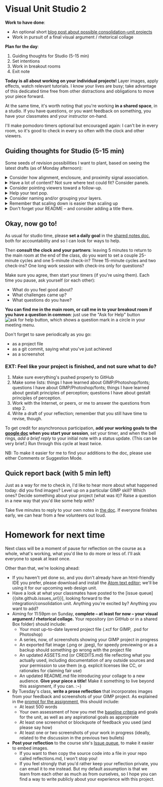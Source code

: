 # Visual Unit Studio 2

**Work to have done**:

* An optional short [blog post about possible consolidation-unit projects]({{site.github.issues_url}}/9)
* Work in pursuit of a final visual argument / rhetorical collage

**Plan for the day**:
1. Guiding thoughts for Studio (5-15 min)
2. Set intentions
3. Work in breakout rooms
4. Exit note


<div class="alert alert-success">
<strong>Today is all about working on your individual projects!</strong> Layer images, apply effects, watch relevant tutorials. I know your lives are busy; take advantage of this dedicated time free from other distractions and obligations to move your piece forward.
</div>

At the same time, it's worth noting that you're working **in a shared space**, in a studio. If you have questions, or you want feedback on something, you have your classmates and your instructor on-hand.

I'll make pomodoro timers optional but encouraged again: I can't be in every room, so it's good to check in every so often with the clock and other viewers.


## Guiding thoughts for Studio (5-15 min)
Some seeds of revision possibilities I want to plant, based on seeing the latest drafts (as of Monday afternoon):

<details>
<summary>Consider how alignment, enclosure, and proximity signal association.</summary>

<p>Psychologists studying perception have identified many <!--<a href="https://en.wikipedia.org/wiki/Principles_of_grouping">-->principles of grouping<!--</a>-->: the means by which humans interpret disparate visual stimuli as part of a single object – more or less automatically. We've seen some of these at work already in thinking about proximity and color, but it's worth thinking about how to use these principles to communicate <em>a shared level of attention</em>, rather than for dominating a hierarchy.</p>

<p>For example, when objects' edges align, most viewers will treat them as related; when they share a color, we'll do the same; even when a line is discontinuous, but it matches a simple shape we recognize, we'll automatically try to fill in the missing pieces and see it as a single whole.</p>

<p>You may already have read about this in an <!--<a href="https://www.smashingmagazine.com/2015/02/design-principles-dominance-focal-points-hierarchy/">-->optional assignment<!--</a>--> at the start of the unit, but you'd have to have gone past the first link I gave you to reach this page <a href="https://www.smashingmagazine.com/2014/03/design-principles-visual-perception-and-the-principles-of-gestalt/">on visual perception</a>, and then gotten through the text explanation to some visual examples. Those are still great readings, and I highly recommend them! But if you're in the market for a quicker introduction, you might like <a href="https://www.gridd.nl/en/2016/05/apply-gestalt-principles-ux-design/">these examples from user experience (UX) design</a>, which also gesture toward the web unit we'll start next week.</p>

</details>

<details>
<summary>Have a lot of content? Not sure where text could fit? Consider panels.</summary>

<p>This is related to the Gestalt <a href="https://www.smashingmagazine.com/2014/03/design-principles-visual-perception-and-the-principles-of-gestalt/#common-regions:~:text=%E2%80%9CElements%20are%20perceived%20as%20part%20of%20a%20group%20if%20they%20are%20located%20within%20the%20same%20closed%20region.%E2%80%9D">principle of common regions</a>. Much as a comic strip uses boxes to indicate a sequence of connected moments in time, you can divide your canvas into distinct areas, which can provide breath and space while preserving movement. There are several ways to define your areas: with distinct blocks of background image, color, or pattern; with a semi-opaque layer of white or black, acting like frosted glass over the layer below; or with positive-space images that cut between one chunk of the image and another.</p>

<p>The same approach can also give you the effect of a museum poster, where the main image is framed as a single panel, with an off-image description delineated by a full-width rectangle (or full height, for a sidebar) of contrasting background. (Solid white or solid black often work well to signal "I'm not the image.") This technique can be useful for adding a clarifying slogan or title to an image, without messing up your existing design hierarchy.</p>

</details>

<details>
<summary>Consider pointing viewers toward a follow-up.</summary>

<p>Many of you are trying to get viewers to take an action; if you haven't yet, consider giving them a place to go to get involved, or to get more information. Make this link large enough to be easily readable, even though it probably won't fall at the top level of your visual hierarchy (because it makes more sense as the last thing, rather than the first thing, they see).</p>

<p>Even if you don't have such a call to action in your visual argument, you might want to add an unobtrusive link to your credits file on GitHub – e.g. in a small font-size along the border. This would serve as a compromise between filling a sidebar or footer with all the required attributions for your Creative Commons images (though that may be fine, too) and not actually making those names available – which would be a violation of the CC-BY and related licenses.</p>

<p>NB: A link shortener like <a href="http://bit.ly">bit.ly</a> or <a href="http://ow.ly">ow.ly</a> may help to keep this kind of link subtle enough to not detract from your design.</p>
</details>

<details>
<summary>Help your text pop.</summary>

<p>If you have text on your image, it can be tricky to get it to stand out against the background. Luckily, in a digital medium, we can collaborate with the machine to get some automated help. Play around with drop-shadow, or even the <strong>Xach effect</strong> – a quick-hit combination of highlight and drop-shadow – as explained in <a href="https://www.youtube.com/watch?v=oJiesAV32-8">this tutorial</a>. NB: this works by adding two new layers (a shadow, and a highlight), one of which is masked; you can change the order of layers to affect only the ones you want.</p>

<p>There are lots of websites with more advice on drop-shadowing, so I recommend searching around for examples. Some key points:
  <ul>
    <li>The goal is contrast, so pick a color that's not too close to your text color – you especially want to change the <em>luminance</em> of the shadow relative to the text. Try giving the brighter color a luminance at least 4.5 times that of the darker color.</li>
    <li>A little blur works better on image backgrounds than on solid backgrounds where it's more noticeable.</li>
    <li>Drop-shadow works best on headlines, and less well on body text. If you need it everywhere, try going minimalist.</li>
    </ul></p>

<p>Or just reconsider whether that text needs that background. <a href="http://overthinkingdesign.com/2015/01/when-to-use-drop-shadows/" title="including Jason Horst of Piksl Design, whose blog this link points to">Some have argued</a> that drop shadow is a "bandage" for bad design: that the real solution is to rearrange the layout so there's more contrast to begin with. Food for thought!</p>

</details>

<details>
<summary>Consider naming and/or grouping your layers.</summary>

GIMP doesn't let you select multiple layers at a time, but there is a workaround: as in PowerPoint, you can group objects (layers) together, and then move (or modify) the group as a unit. See <a href="https://docs.gimp.org/en/gimp-layer-groups.html">docs.gimp.org/en/gimp-layer-groups.html</a>.

(Photoshop does let you select multiple layers, but it also lets you group them – and it's not a bad idea, both as a shortcut to selection and as a clear visual indication of which layers ought to be affected together.)

Note the opportunity to then further organize your workspace with good naming practices!
</details>

<details>
<summary>Remember that scaling down is easier than scaling up</summary>

<p>We talked about this a bit at the start of the unit, but it may bear repeating: both GIMP and Photoshop deal primarily in pixels, not vectors. (For vector graphics, try Inkscape and Adobe Illustrator.) So when you scale down an image or text, the software throws away the pixels it no longer needs; but if you then scale back up, it has to guess about what could fill in the gaps, and usually you'll get a blocky, pixellated appearance. Unless you're going for a Minecrafty look, that's probably not what you wanted.</p>

<p>If pixellation happens to you, take note of the final size you settled on, then re-import the image (or re-place the text) at higher resolution, and scale directly to the size you now know you need.</p>

</details>

<details>
<summary>Don't forget your README – and consider adding a title there.</summary>

A title can provide a context, a clue, a genre, a commentary; it can add an extra layer to viewer expectations. What will you call your collage?

Not sure where a title would go? Think of placards in museums: alongside the image is pretty common. You can put the title in your README. Sometimes the title is obvious from the image itself; sometimes it's not. Likewise, ad campaigns often have titles, even if they're not referred to in the ads themselves.
</details>


<!-- <details>
<summary>Articulate permissions.</summary>

If you're using images you didn't make yourself, be sure to include enough information to recover where it came from: a direct link to the image and to the specific license (if there is one) is ideal. Where to do this? Ideally, somewhere small in the image file itself: along a border, say, in a 10-point font. If you have a lot of images, and can't fit the credits on your image even with a small font, you can instead link to a file in your repository. Link shorteners, like ow.ly and bit.ly, will help here.

<em>NB: If an image is under copyright, you can still use it if you can make a good case that it's a Fair Use.</em>  See _Writer/Designer_ page 156 to review the Four Factors you need to consider.
</details>

<details>
<summary>If your effects aren't showing up, try increasing the layer size.</summary>

Sometimes GIMP seems to promise the world, but when you apply the effect, it's like nothing happened. In these cases, it's often possible that you're just reaching past the edge of your workspace. See whether you get better results after Layer > Layer to Image Size (or give yourself more room overall with Image > Canvas Size).
</details> -->

<!--

<details>
<summary>Consider whether you have enough screenshots.</summary>

<p>Think about what moments are worth remembering as you go: where did you level up, or realize something, or get stuck? Take a <a href="https://www.take-a-screenshot.org/">screenshot</a> in the moment, so you can refer back to it in your reflection.</p>

<p>This is particularly important if you're not using GIMP: I'd like to know what about the workflow of the program you're using is especially compelling. Screenshots of work-in-progress (or even short gifs, which you can record using the strangely named <a href="https://www.cockos.com/licecap/">LICEcap</a>) will be really helpful to me in understanding how your project moves through the software at key junctures. It could also help your peers, and possibly your own future-self, too.</p>

</details> -->


## Okay, now go to!


<p>As usual for studio time, please <strong>set a daily goal</strong> in the <a href="http://bit.ly/cdm2021spring-notes">shared notes doc</a>, both for accountability and so I can look for ways to help.</p>

Then **consult the clock and your partners**: leaving 5 minutes to return to the main room at the end of the class, do you want to set a couple 25-minute cycles and one 5-minute check-in? Three 15-minute cycles and two check-ins? One long work session with check-ins only for questions?

Make sure you agree, then start your timers (if you're using them). Each time you pause, ask yourself (or each other):

* What do you feel good about?
* What challenges came up?
* What questions do you have?

**You can find me in the main room, or call me in to your breakout room if you have a question in common**: just use the "Ask for Help" button ![ask for help button, which shows a question mark in a circle](https://assets.zoom.us/images/en-us/desktop/generic/in-meeting/ask-for-help-icon.png) in your meeting menu.

<div class="alert alert-success">
Don't forget to save periodically as you go:
 <ul>
   <li>as a project file</li>
   <li>as a git commit, saying what you've just achieved</li>
   <li>as a screenshot</li>
 </ul>
</div>


### EXT: Feel like your project is finished, and not sure what to do?
1. Make sure everything's pushed properly to GitHub
2. Make some lists: things I have learned about GIMP/Photoshop/fonts; questions I have about GIMP/Photoshop/fonts; things I have learned about gestalt principles of perception; questions I have about gestalt principles of perception.
3. Work with the Internet, or peers, or me to answer the questions from step 2.
4. Write a draft of your reflection; remember that you still have time to revise, though.



<div class="alert alert-warning"><p>To get credit for asynchronous participation, <strong>add your working goals to the <a href="http://bit.ly/cdm2021spring-notes">google doc</a> when you start your session</strong>, set your timer, and when the bell rings, <em>add a brief reply</em> to your initial note with a status update. (This can be very brief.) Run through this cycle at least twice.</p>

<p>NB: To make it easier for me to find your additions to the doc, please use either Comments or Suggestion Mode.</p>
</div>


## Quick report back (with 5 min left)

Just as a way for me to check in, I'd like to hear more about what happened today: did you find images? Level up on a particular GIMP skill? Which ones? Decide something about your project (what was it)? Raise a question in a new way that you'd like some help with?

Take five minutes to reply to your own notes in <a href="http://bit.ly/cdm2021spring-notes">the doc</a>. If everyone finishes early, we can hear from a few volunteers out loud.



# Homework for next time

Next class will be a moment of pause for reflection on the course as a whole, what's working, what you'd like to do more or less of. I'll ask everyone to speak at least once.

Other than that, we're looking ahead:

* If you haven't yet done so, and you don't already have an html-friendly IDE you prefer, please download and install the [Atom text editor](http://atom.io); we'll be using it for our upcoming web design unit.
* Have a look at what your classmates have posted to the [issue queue]{{site.github.issues_url}}], looking forward to the integration/consolidation unit. Anything you're excited by? Anything you want to add?
* Aiming for 11:59pm on Sunday, **complete – at least for now – your visual argument / rhetorical collage.** Your repository (on GitHub or in a shared Box folder) should include:
   - Your most up-to-date layered project file (.xcf for GIMP, .psd for Photoshop)
   - A series, now, of screenshots showing your GIMP project in progress
   - An exported flat image (.png or .jpeg), for speedy previewing or as a backup should something go wrong with the project file
   - An updated ASSETS.md (or CREDITS.md) file reflecting what you actually used, including documentation of any outside sources and your permission to use them (e.g. explicit licenses like CC, or rationales for claiming fair use)
   - An updated README.md file introducing your collage to a new audience. **Give your piece a title!** Make it something to live beyond this assignment, if you can. :¬)
* By Tuesday's class, **write a prose reflection** that incorporates images from your feedback and screenshots of your GIMP project. As explained in the [prompt for the assignment](https://github.com/benmiller314/visual-argument-2020fall#deadlines-and-products), this should include:
   - At least 500 words
   - Your own assessment of how you met the [baseline criteria](http://bit.ly/cdm2021spring) and goals for the unit, as well as any aspirational goals as appropriate
   - At least one screenshot or blockquote of feedback you used (and please say how)
   - At least one or two screenshots of your work in progress (ideally, related to the discussion in the previous two bullets)
* **Post your reflection** to the course site's [Issue queue]({{site.github.issues_url}}), to make it easier to embed images.
   - If you want to then copy the source code into a file in your repo called reflections.md, I won't stop you!
   - If you feel strongly that you'd rather keep your reflection private, you can email it to me instead. But my default assumption is that we learn from each other as much as from ourselves, so I hope you can find a way to write publicly about your experience with this project.
